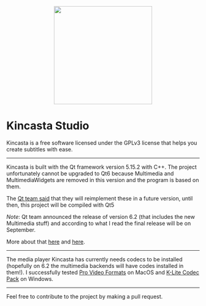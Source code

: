 <p align="center" title="SubStudio icon">
  <img height=256 src="https://raw.githubusercontent.com/billvog/kincasta-studio/main/assets/colored-icon.png"/>
</p>

# Kincasta Studio

Kincasta is a free software licensed under the GPLv3 license that helps you create subtitles with ease.

---

Kincasta is built with the Qt framework version 5.15.2 with C++. The project unfortunately cannot be upgraded to Qt6 because Multimedia and MultimediaWidgets are removed in this version and the program is based on them.

The [Qt team said](https://doc-snapshots.qt.io/qt6-dev/whatsnew60.html#removed-modules-in-qt-6-0) that they will reimplement these in a future version, until then, this project will be compiled with Qt5

_Note_: Qt team announced the release of version 6.2 (that includes the new Multimedia stuff) and according to what I read the final release will be on September.

More about that [here](https://wiki.qt.io/Qt_6.2_Release) and [here](https://www.qt.io/blog/qt-multimedia-in-qt-6).

---

The media player Kincasta has currently needs codecs to be installed (hopefully on 6.2 the multimedia backends will have codes installed in them!). I successfully tested [Pro Video Formats](https://support.apple.com/kb/DL2050) on MacOS and [K-Lite Codec Pack](https://codecguide.com/download_kl.htm) on Windows.

---

Feel free to contribute to the project by making a pull request.
